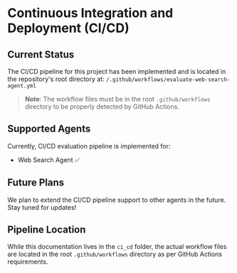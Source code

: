 

# Continuous Integration and Deployment (CI/CD)

## Current Status

The CI/CD pipeline for this project has been implemented and is located in the repository's root directory at:
```/.github/workflows/evaluate-web-search-agent.yml```

> **Note**: The workflow files must be in the root `.github/workflows` directory to be properly detected by GitHub Actions.

## Supported Agents

Currently, CI/CD evaluation pipeline is implemented for:
- Web Search Agent ✅

## Future Plans

We plan to extend the CI/CD pipeline support to other agents in the future. Stay tuned for updates!

## Pipeline Location

While this documentation lives in the `ci_cd` folder, the actual workflow files are located in the root `.github/workflows` directory as per GitHub Actions requirements.

